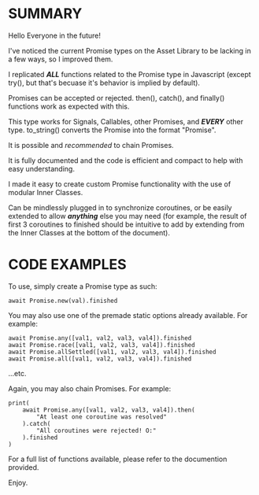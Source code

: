 # SUMMARY

Hello Everyone in the future!

I've noticed the current Promise types on the Asset Library to be lacking in a few ways, so I improved them.

I replicated ***ALL*** functions related to the Promise type in Javascript (except try(), but that's becuase it's behavior is implied by default).

Promises can be accepted or rejected. then(), catch(), and finally() functions work as expected with this.

This type works for Signals, Callables, other Promises, and ***EVERY*** other type. to_string() converts the Promise into the format "Promise<Type>".

It is possible and *recommended* to chain Promises.

It is fully documented and the code is efficient and compact to help with easy understanding.

I made it easy to create custom Promise functionality with the use of modular Inner Classes.

Can be mindlessly plugged in to synchronize coroutines, or be easily extended to allow ***anything*** else you may need (for example, the result of first 3 coroutines to finished should be intuitive to add by extending from the Inner Classes at the bottom of the document).

# CODE EXAMPLES

To use, simply create a Promise type as such:
```
await Promise.new(val).finished
```
You may also use one of the premade static options already available. For example:
```
await Promise.any([val1, val2, val3, val4]).finished
await Promise.race([val1, val2, val3, val4]).finished
await Promise.allSettled([val1, val2, val3, val4]).finished
await Promise.all([val1, val2, val3, val4]).finished
```

...etc.

Again, you may also chain Promises. For example:

```
print(
    await Promise.any([val1, val2, val3, val4]).then(
        "At least one coroutine was resolved"
    ).catch(
        "All coroutines were rejected! O:"
    ).finished
)
```

For a full list of functions available, please refer to the documention provided.

Enjoy.
